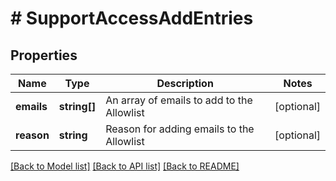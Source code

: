 # # SupportAccessAddEntries

## Properties

Name | Type | Description | Notes
------------ | ------------- | ------------- | -------------
**emails** | **string[]** | An array of emails to add to the Allowlist | [optional]
**reason** | **string** | Reason for adding emails to the Allowlist | [optional]

[[Back to Model list]](../../README.md#models) [[Back to API list]](../../README.md#endpoints) [[Back to README]](../../README.md)
